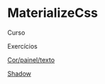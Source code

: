 # MaterializeCss
 Curso

 
 Exercícios

 <p><a href="https://darlingcris.github.io/MaterializeCss/Exercícios/ex01/">Cor/painel/texto</a></p>
 <p><a href="https://darlingcris.github.io/MaterializeCss/Exercícios/ex02/">Shadow</a></p>
